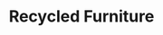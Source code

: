 ---
title: "Recycled Furniture"
url: /reno/recycled-furniture-south-virginia-street/
shop: Möbel
---